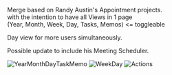 Merge based on Randy Austin's Appointment projects.  
with the intention to have all Views in 1 page  
(Year, Month, Week, Day, Tasks, Memos) <= toggleable  

Day view for more users simultaneously.

Possible update to include his Meeting Scheduler.

![YearMonthDayTaskMemo](https://user-images.githubusercontent.com/62287665/144423196-1cea1d12-aebc-49cf-81b3-534cf162ad5c.PNG)
![WeekDay](https://user-images.githubusercontent.com/62287665/144423205-10655085-c9b9-4162-b17a-786b4fd0c720.PNG)
![Actions](https://user-images.githubusercontent.com/62287665/144423201-d10fa2a6-e18c-410b-8d37-e7b1c821911f.PNG)

